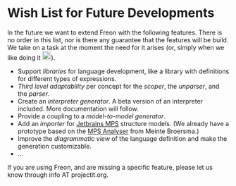 
# Wish List for Future Developments

In the future we want to extend Freon with the following features. There is no order
in this list, nor is there any guarantee that the features will be build. We take on a
task at the moment the need for it arises (or, simply when 
we like doing it <img src="/images/smile.png" alt="SMILE" width="20" height="20">).

* Support *libraries* for language development, like a library with definitions for different
types of expressions.
* *Third level adaptability* per concept for the *scoper*, the *unparser*, and the *parser*.
* Create an *interpreter generator*. A beta version of an interpreter included. More
  documentation will follow.
* Provide a coupling to a *model-to-model generator*.
* Add an *importer* for <a href="https://www.jetbrains.com/mps/" target="_blank">Jetbrains MPS</a> 
    structure models.
    (We already have a prototype based on 
the <a href="https://github.com/dslmeinte/mps-open-source/tree/master/mps-analyser" target="_blank"> MPS Analyser</a>
    from Meinte Broersma.)
* Improve the *diagrammatic view* of the language definition and make the generation customizable.
* ...

If you are using Freon, and are missing a specific feature, please let us know through info AT projectit.org.
